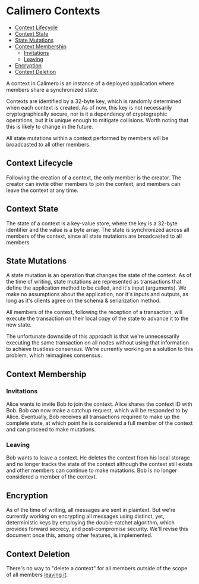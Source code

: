 # Calimero Contexts

- [Context Lifecycle](#context-lifecycle)
- [Context State](#context-state)
- [State Mutations](#state-mutations)
- [Context Membership](#context-membership)
  - [Invitations](#invitations)
  - [Leaving](#leaving)
- [Encryption](#encryption)
- [Context Deletion](#context-deletion)

A context in Calimero is an instance of a deployed application where members share a synchronized state.

Contexts are identified by a 32-byte key, which is randomly determined when each context is created. As of now, this key is not necessarily cryptographically secure, nor is it a dependency of cryptographic operations, but it is unique enough to mitigate collisions. Worth noting that this is likely to change in the future.

All state mutations within a context performed by members will be broadcasted to all other members.

## Context Lifecycle

Following the creation of a context, the only member is the creator. The creator can invite other members to join the context, and members can leave the context at any time.

## Context State

The state of a context is a key-value store, where the key is a 32-byte identifier and the value is a byte array. The state is synchronized across all members of the context, since all state mutations are broadcasted to all members.

## State Mutations

A state mutation is an operation that changes the state of the context. As of the time of writing, state mutations are represented as transactions that define the application method to be called, and it's input (arguments). We make no assumptions about the application, nor it's inputs and outputs, as long as it's clients agree on the schema & serialization method.

All members of the context, following the reception of a transaction, will execute the transaction on their local copy of the state to advance it to the new state.

The unfortunate downside of this approach is that we're unnecessarily executing the same transaction on all nodes without using that information to achieve trustless consensus. We're currently working on a solution to this problem, which reimagines consensus.

## Context Membership

### Invitations

Alice wants to invite Bob to join the context. Alice shares the context ID with Bob. Bob can now make a catchup request, which will be responded to by Alice. Eventually, Bob receives all transactions required to make up the complete state, at which point he is considered a full member of the context and can proceed to make mutations.

### Leaving

Bob wants to leave a context. He deletes the context from his local storage and no longer tracks the state of the context although the context still exists and other members can continue to make mutations. Bob is no longer considered a member of the context.

## Encryption

As of the time of writing, all messages are sent in plaintext. But we're currently working on encrypting all messages using distinct, yet, deterministic keys by employing the double-ratchet algorithm, which provides forward secrecy, and post-compromise security. We'll revise this document once this, among other features, is implemented.

## Context Deletion

There's no way to "delete a context" for all members outside of the scope of all members [leaving it](#leaving).
